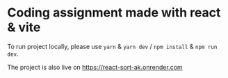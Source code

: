 # Coding assignment made with react & vite

To run project locally, please use `yarn` & `yarn dev` / `npm install` & `npm run dev`.

The project is also live on https://react-sort-ak.onrender.com 
